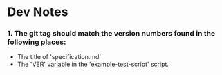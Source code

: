 # Dev Notes
### 1. The git tag should match the version numbers found in the following places:
- The title of 'specification.md'
- The 'VER' variable in the 'example-test-script' script.